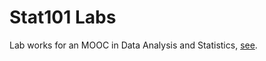 # Stat101 Labs
Lab works for an MOOC in Data Analysis and Statistics, [see](https://edx.prometheus.org.ua/courses/IRF/Stat101/2016_T3/info).
